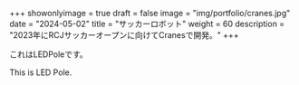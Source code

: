 
+++ 
showonlyimage = true 
draft = false 
image = "img/portfolio/cranes.jpg" 
date = "2024-05-02" 
title = "サッカーロボット"
weight = 60
description = "2023年にRCJサッカーオープンに向けてCranesで開発。"
+++

これはLEDPoleです。

This is LED Pole.

